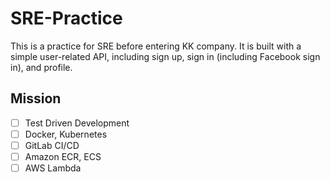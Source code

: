 # SRE-Practice

This is a practice for SRE before entering KK company.
It is built with a simple user-related API, including sign up, sign in (including Facebook sign in), and profile.

## Mission

- [ ] Test Driven Development
- [ ] Docker, Kubernetes
- [ ] GitLab CI/CD
- [ ] Amazon ECR, ECS
- [ ] AWS Lambda